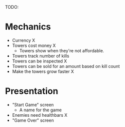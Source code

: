 TODO:

# Mechanics

-   Currency X
-   Towers cost money X
    -   Towers show when they're not affordable.
-   Towers track number of kills
-   Towers can be inspected X
-   Towers can be sold for an amount based on kill count
-   Make the towers grow faster X

# Presentation

-   "Start Game" screen
    -   A name for the game
-   Enemies need healthbars X
-   "Game Over" screen
